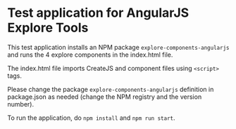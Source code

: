# Test application for AngularJS Explore Tools

This test application installs an NPM package `explore-components-angularjs` and runs the 4 explore components in the index.html file.

The index.html file imports CreateJS and component files using `<script>` tags.

Please change the package `explore-components-angularjs` definition in package.json as needed (change the NPM registry and the version number).

To run the application, do `npm install` and `npm run start`.
